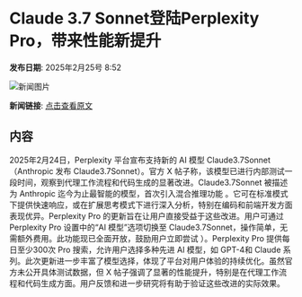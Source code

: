 # Claude 3.7 Sonnet登陆Perplexity Pro，带来性能新提升

**发布日期**: 2025年2月25号 8:52

![新闻图片](https://pic.chinaz.com/picmap/thumb/202308011356216583_0.jpg)

**新闻链接**: [点击查看原文](https://www.aibase.com/zh/news/15669)

## 内容

2025年2月24日，Perplexity 平台宣布支持新的 AI 模型 Claude3.7Sonnet （Anthropic 发布 Claude3.7Sonnet）。官方 X 帖子称，该模型已进行内部测试一段时间，观察到代理工作流程和代码生成的显著改进。Claude3.7Sonnet 被描述为 Anthropic 迄今为止最智能的模型，首次引入混合推理功能 。它可在标准模式下提供快速响应，或在扩展思考模式下进行深入分析，特别在编码和前端开发方面表现优异。Perplexity Pro 的更新旨在让用户直接受益于这些改进。用户可通过 Perplexity Pro 设置中的“AI 模型”选项切换至 Claude3.7Sonnet，操作简单，无需额外费用。此功能现已全面开放，鼓励用户立即尝试 ）。Perplexity Pro 提供每日至少300次 Pro 搜索，允许用户选择多种先进 AI 模型，如 GPT-4和 Claude 系列。此次更新进一步丰富了模型选择，体现了平台对用户体验的持续优化。虽然官方未公开具体测试数据，但 X 帖子强调了显著的性能提升，特别是在代理工作流程和代码生成方面。用户反馈和进一步研究将有助于验证这些改进的实际效果。
